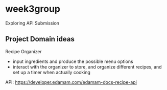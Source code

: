 # week3group
Exploring API Submission 

## Project Domain ideas
Recipe Organizer 
- input ingredients and produce the possible menu options
- interact with the organizer to store, and organize different recipes, and set up a timer when actually cooking

API: https://developer.edamam.com/edamam-docs-recipe-api 

